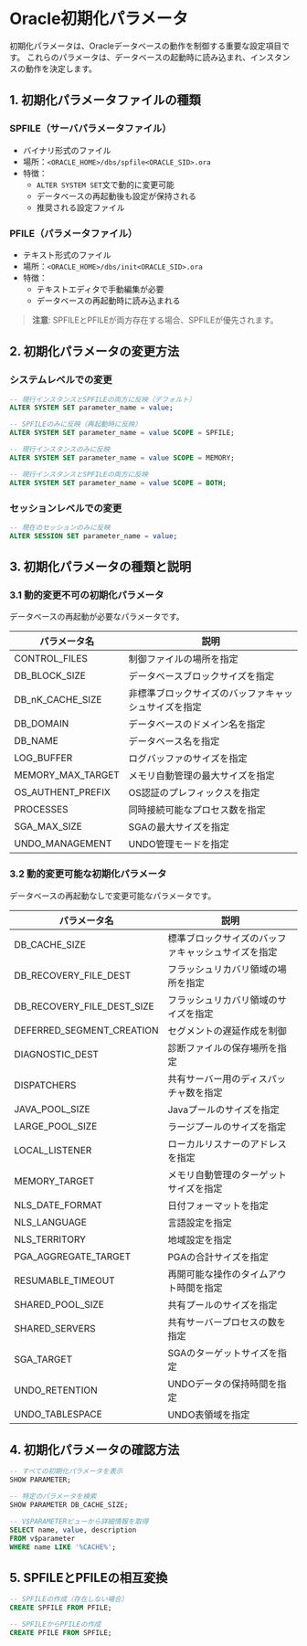 # Oracle初期化パラメータ
初期化パラメータは、Oracleデータベースの動作を制御する重要な設定項目です。
これらのパラメータは、データベースの起動時に読み込まれ、インスタンスの動作を決定します。
## 1. 初期化パラメータファイルの種類
### SPFILE（サーバパラメータファイル）
- バイナリ形式のファイル
- 場所：`<ORACLE_HOME>/dbs/spfile<ORACLE_SID>.ora`
- 特徴：
  - `ALTER SYSTEM SET`文で動的に変更可能
  - データベースの再起動後も設定が保持される
  - 推奨される設定ファイル
### PFILE（パラメータファイル）
- テキスト形式のファイル
- 場所：`<ORACLE_HOME>/dbs/init<ORACLE_SID>.ora`
- 特徴：
  - テキストエディタで手動編集が必要
  - データベースの再起動時に読み込まれる
> **注意**: SPFILEとPFILEが両方存在する場合、SPFILEが優先されます。
## 2. 初期化パラメータの変更方法
### システムレベルでの変更
```sql
-- 現行インスタンスとSPFILEの両方に反映（デフォルト）
ALTER SYSTEM SET parameter_name = value;

-- SPFILEのみに反映（再起動時に反映）
ALTER SYSTEM SET parameter_name = value SCOPE = SPFILE;

-- 現行インスタンスのみに反映
ALTER SYSTEM SET parameter_name = value SCOPE = MEMORY;

-- 現行インスタンスとSPFILEの両方に反映
ALTER SYSTEM SET parameter_name = value SCOPE = BOTH;
```
### セッションレベルでの変更
```sql
-- 現在のセッションのみに反映
ALTER SESSION SET parameter_name = value;
```
## 3. 初期化パラメータの種類と説明
### 3.1 動的変更不可の初期化パラメータ
データベースの再起動が必要なパラメータです。

| パラメータ名            | 説明                         |
| ----------------- | -------------------------- |
| CONTROL_FILES     | 制御ファイルの場所を指定               |
| DB_BLOCK_SIZE     | データベースブロックサイズを指定           |
| DB_nK_CACHE_SIZE  | 非標準ブロックサイズのバッファキャッシュサイズを指定 |
| DB_DOMAIN         | データベースのドメイン名を指定            |
| DB_NAME           | データベース名を指定                 |
| LOG_BUFFER        | ログバッファのサイズを指定              |
| MEMORY_MAX_TARGET | メモリ自動管理の最大サイズを指定           |
| OS_AUTHENT_PREFIX | OS認証のプレフィックスを指定            |
| PROCESSES         | 同時接続可能なプロセス数を指定            |
| SGA_MAX_SIZE      | SGAの最大サイズを指定               |
| UNDO_MANAGEMENT   | UNDO管理モードを指定               |

### 3.2 動的変更可能な初期化パラメータ
データベースの再起動なしで変更可能なパラメータです。

| パラメータ名 | 説明 |
|------------|------|
| DB_CACHE_SIZE | 標準ブロックサイズのバッファキャッシュサイズを指定 |
| DB_RECOVERY_FILE_DEST | フラッシュリカバリ領域の場所を指定 |
| DB_RECOVERY_FILE_DEST_SIZE | フラッシュリカバリ領域のサイズを指定 |
| DEFERRED_SEGMENT_CREATION | セグメントの遅延作成を制御 |
| DIAGNOSTIC_DEST | 診断ファイルの保存場所を指定 |
| DISPATCHERS | 共有サーバー用のディスパッチャ数を指定 |
| JAVA_POOL_SIZE | Javaプールのサイズを指定 |
| LARGE_POOL_SIZE | ラージプールのサイズを指定 |
| LOCAL_LISTENER | ローカルリスナーのアドレスを指定 |
| MEMORY_TARGET | メモリ自動管理のターゲットサイズを指定 |
| NLS_DATE_FORMAT | 日付フォーマットを指定 |
| NLS_LANGUAGE | 言語設定を指定 |
| NLS_TERRITORY | 地域設定を指定 |
| PGA_AGGREGATE_TARGET | PGAの合計サイズを指定 |
| RESUMABLE_TIMEOUT | 再開可能な操作のタイムアウト時間を指定 |
| SHARED_POOL_SIZE | 共有プールのサイズを指定 |
| SHARED_SERVERS | 共有サーバープロセスの数を指定 |
| SGA_TARGET | SGAのターゲットサイズを指定 |
| UNDO_RETENTION | UNDOデータの保持時間を指定 |
| UNDO_TABLESPACE | UNDO表領域を指定 |

## 4. 初期化パラメータの確認方法

```sql
-- すべての初期化パラメータを表示
SHOW PARAMETER;

-- 特定のパラメータを検索
SHOW PARAMETER DB_CACHE_SIZE;

-- V$PARAMETERビューから詳細情報を取得
SELECT name, value, description 
FROM v$parameter 
WHERE name LIKE '%CACHE%';
```

## 5. SPFILEとPFILEの相互変換

```sql
-- SPFILEの作成（存在しない場合）
CREATE SPFILE FROM PFILE;

-- SPFILEからPFILEの作成
CREATE PFILE FROM SPFILE;
```

